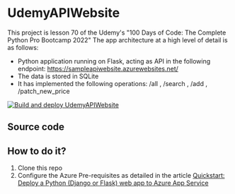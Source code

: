 # UdemyAPIWebsite

This project is lesson 70 of the Udemy's "100 Days of Code: The Complete Python Pro Bootcamp 2022"
The app architecture at a high level of detail is as follows:

- Python application running on Flask, acting as API in the following endpoint: <https://sampleapiwebsite.azurewebsites.net/>
- The data is stored in SQLite
- It has implemented the following operations: /all , /search , /add , /patch_new_price

[![Build and deploy UdemyAPIWebsite](https://github.com/pturegano/UdemyAPIWebsite/actions/workflows/azure-webapps-python.yml/badge.svg)](https://github.com/pturegano/UdemyAPIWebsite/actions/workflows/azure-webapps-python.yml)

## Source code

## How to do it?

1. Clone this repo
2. Configure the Azure Pre-requisites as detailed in the article [Quickstart: Deploy a Python (Django or Flask) web app to Azure App Service](<https://docs.microsoft.com/en-us/azure/app-service/quickstart-python?tabs=flask%2Cwindows%2Cazure-portal%2Cterminal-bash%2Cvscode-deploy%2Cdeploy-instructions-azportal%2Cdeploy-instructions-zip-azcli&pivots=python-framework-flask>)

